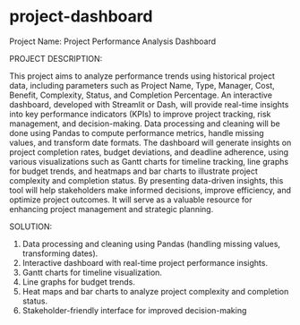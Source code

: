 # project-dashboard
Project Name: Project Performance Analysis Dashboard

PROJECT DESCRIPTION:

This project aims to analyze performance trends using historical project data,
including parameters such as Project Name, Type, Manager, Cost, Benefit,
Complexity, Status, and Completion Percentage. An interactive dashboard, developed
with Streamlit or Dash, will provide real-time insights into key performance indicators
(KPIs) to improve project tracking, risk management, and decision-making. Data
processing and cleaning will be done using Pandas to compute performance metrics,
handle missing values, and transform date formats. The dashboard will generate
insights on project completion rates, budget deviations, and deadline adherence,
using various visualizations such as Gantt charts for timeline tracking, line graphs for
budget trends, and heatmaps and bar charts to illustrate project complexity and
completion status. By presenting data-driven insights, this tool will help stakeholders
make informed decisions, improve efficiency, and optimize project outcomes. It will
serve as a valuable resource for enhancing project management and strategic
planning.

SOLUTION:
1. Data processing and cleaning using Pandas (handling missing values,
transforming dates).
2. Interactive dashboard with real-time project performance insights.
3. Gantt charts for timeline visualization.
4. Line graphs for budget trends.
5. Heat maps and bar charts to analyze project complexity and completion
status.
6. Stakeholder-friendly interface for improved decision-making
